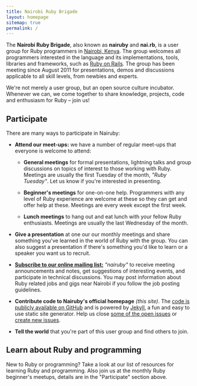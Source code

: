 ```yaml
---
title: Nairobi Ruby Brigade
layout: homepage
sitemap: true
permalink: /
---
```


The **Nairobi Ruby Brigade**, also known as **nairuby** and **nai.rb**, is a
user group for Ruby programmers in [Nairobi, Kenya][nairobi-kenya-map]. The
group welcomes all programmers interested in the language and its
implementations, tools, libraries and frameworks, such as [Ruby on Rails][ror].
The group has been meeting since August 2011 for presentations, demos and
discussions applicable to all skill levels, from newbies and experts.

We're not merely a user group, but an open source culture incubator. Whenever we
can, we come together to share knowledge, projects, code and enthusiasm for Ruby
– join us!

## Participate

There are many ways to participate in Nairuby:

* **Attend our meet-ups:** we have a number of regular meet-ups that
  everyone is welcome to attend:

    * **General meetings** for formal presentations, lightning talks and group
    discussions on topics of interest to those working with Ruby. Meetings are
    usually the first Tuesday of the month, _"Ruby Tuesday"_. Let us know if
    you're interested in presenting.

    * **Beginner's meetings** for one-on-one help. Programmers with any level of
    Ruby experience are welcome at these so they can get and offer help at
    these. Meetings are every week except the first week.

    * **Lunch meetings** to hang out and eat lunch with your fellow Ruby enthusiasts.
    Meetings are usually the last Wednesday of the month.

* **Give a presentation** at one our our monthly meetings and share
something you've learned in the world of Ruby with the group. You can also
suggest a presentation if there's something you'd like to learn or a speaker you
want us to recruit.

* **[Subscribe to our online mailing list:][mail-list]** _"nairuby"_ to receive
meeting announcements and notes, get suggestions of interesting events, and
participate in technical discussions. You may post information about Ruby
related jobs and gigs near Nairobi if you follow the job posting guidelines.

* **Contribute code to Nairuby's official homepage** _(this site)_. The [code is
publicly available on GitHub][1] and is powered by [Jekyll][2], a fun and easy
to use static site generator. Help us close [some of the open issues][3] or
[create new issues][4].

* **Tell the world** that you're part of this user group and find others to join.


## Learn about Ruby and programming

New to Ruby or programming? Take a look at our list of resources for learning
Ruby and programming. Also join us at the monthly Ruby beginner's meetups,
details are in the "Participate" section above.


[mail-list]: https://groups.google.com/forum/#!forum/nairuby
[nairobi-kenya-map]: http://goo.gl/AMspr8
[ror]: http://rubyonrails.org/

[1]: https://github.com/Nairuby/nairuby.github.io
[2]: http://jekyllrb.com/
[3]: https://github.com/Nairuby/nairuby.github.io/issues?page=1&state=open
[4]: https://github.com/Nairuby/nairuby.github.io/issues/new
